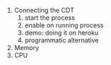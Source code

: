 1. Connecting the CDT
    1. start the process
    2. enable on running process
    3. demo: doing it on heroku
    4. programmatic alternative
2. Memory
3. CPU
